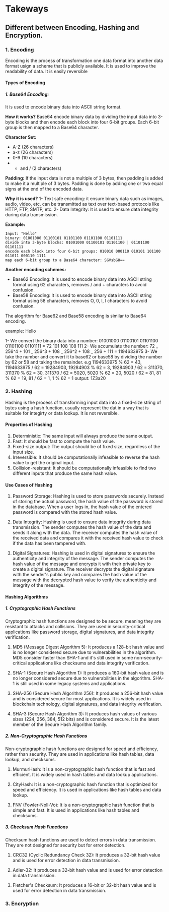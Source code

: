 # Takeways

## Different between Encoding, Hashing and Encryption.

### 1. Encoding

Encoding is the process of transformation one data format into another data format usign a scheme that is publicly available. It is used to improve the readability of data. It is easily reversible

#### Tpyes of Encoding

##### 1. Base64 Encoding:

It is used to encode binary data into ASCII string format.

**How it works?**
Base64 encode binary data by dividing the input data into 3-byte blocks and then encode each block into four 6-bit groups. Each 6-bit group is then mapped to a Base64 character.

**Character Set:**

- A-Z (26 characters)
- a-z (26 characters)
- 0-9 (10 characters)
- - and / (2 characters)

**Padding:**
If the input data is not a multiple of 3 bytes, then padding is added to make it a multiple of 3 bytes. Padding is done by adding one or two equal signs at the end of the encoded data.

**Why it is used?**
1- Text safe encoding: it ensure binary data such as images, audio, video, etc. can be transmitted as text over text-based protocols like HTTP, FTP, SMTP, etc.
2- Data Integrity: It is used to ensure data integrity during data transmission.

**Example:**

```
Input: "Hello"
binary: 01001000 01100101 01101100 01101100 01101111
divide into 3-byte blocks: 01001000 01100101 01101100 | 01101100 01101111
encode each block into four 6-bit groups: 010010 000110 010101 101100 011011 000110 1111
map each 6-bit group to a Base64 character: SGVsbG8==
```

**Another encoding schemes:**

- Base62 Encoding: It is used to encode binary data into ASCII string format using 62 characters, removes / and + characters to avoid confusion.
- Base58 Encoding: It is used to encode binary data into ASCII string format using 58 characters, removes O, 0, I, l characters to avoid confusion.

The alogrithm for Base62 and Base58 encoding is similar to Base64 encoding.

example: Hello

1- We convert the binary data into a number: 01001000 01100101 01101100 01101100 01101111 = 72 101 108 108 111
2- We accumulate the number: 72 _ 256^4 + 101 _ 256^3 + 108 _ 256^2 + 108 _ 256 + 111 = 1194633975
3- We take the number and convert it to base62 or base58 by dividing the number by 62 or 58 and taking the remainder.
e.g 1194633975 % 62 = 43, 1194633975 / 62 = 19284903, 19284903 % 62 = 3, 19284903 / 62 = 311370, 311370 % 62 = 30, 311370 / 62 = 5020, 5020 % 62 = 20, 5020 / 62 = 81, 81 % 62 = 19, 81 / 62 = 1, 1 % 62 = 1
output: 1Z3a20

### 2. Hashing

Hashing is the process of transforming input data into a fixed-size string of bytes using a hash function, usually represent the dat in a way that is suitable for integirty or data lookup. It is not reversible.

#### Properties of Hashing

1. Deterministic: The same input will always produce the same output.
2. Fast: It should be fast to compute the hash value.
3. Fixed-size output: The output should be of fixed size, regardless of the input size.
4. Irreversible: It should be computationally infeasible to reverse the hash value to get the original input.
5. Collision-resistant: It should be computationally infeasible to find two different inputs that produce the same hash value.

#### Use Cases of Hashing

1. Password Storage: Hashing is used to store passwords securely. Instead of storing the actual password, the hash value of the password is stored in the database. When a user logs in, the hash value of the entered password is compared with the stored hash value.

2. Data Integrity: Hashing is used to ensure data integrity during data transmission. The sender computes the hash value of the data and sends it along with the data. The receiver computes the hash value of the received data and compares it with the received hash value to check if the data has been tampered with.

3. Digital Signatures: Hashing is used in digital signatures to ensure the authenticity and integrity of the message. The sender computes the hash value of the message and encrypts it with their private key to create a digital signature. The receiver decrypts the digital signature with the sender's public key and compares the hash value of the message with the decrypted hash value to verify the authenticity and integrity of the message.

#### Hashing Algorithms

##### 1. Cryptographic Hash Functions

Cryptographic hash functions are designed to be secure, meaning they are resistant to attacks and collisions. They are used in security-critical applications like password storage, digital signatures, and data integrity verification.

1. MD5 (Message Digest Algorithm 5): It produces a 128-bit hash value and is no longer considered secure due to vulnerabilities in the algorithm. MD5 consider faster than SHA-1 and it's still used in some non-security-critical applications like checksums and data integrity verification.

2. SHA-1 (Secure Hash Algorithm 1): It produces a 160-bit hash value and is no longer considered secure due to vulnerabilities in the algorithm. SHA-1 is still used in some legacy systems and applications.

3. SHA-256 (Secure Hash Algorithm 256): It produces a 256-bit hash value and is considered secure for most applications. It is widely used in blockchain technology, digital signatures, and data integrity verification.

4. SHA-3 (Secure Hash Algorithm 3): It produces hash values of various sizes (224, 256, 384, 512 bits) and is considered secure. It is the latest member of the Secure Hash Algorithm family.

##### 2. Non-Cryptographic Hash Functions

Non-cryptographic hash functions are designed for speed and efficiency, rather than security. They are used in applications like hash tables, data lookup, and checksums.

1. MurmurHash: It is a non-cryptographic hash function that is fast and efficient. It is widely used in hash tables and data lookup applications.

2. CityHash: It is a non-cryptographic hash function that is optimized for speed and efficiency. It is used in applications like hash tables and data lookup.

3. FNV (Fowler-Noll-Vo): It is a non-cryptographic hash function that is simple and fast. It is used in applications like hash tables and checksums.

##### 3. Checksum Hash Functions

Checksum hash functions are used to detect errors in data transmission. They are not designed for security but for error detection.

1. CRC32 (Cyclic Redundancy Check 32): It produces a 32-bit hash value and is used for error detection in data transmission.

2. Adler-32: It produces a 32-bit hash value and is used for error detection in data transmission.

3. Fletcher's Checksum: It produces a 16-bit or 32-bit hash value and is used for error detection in data transmission.

### 3. Encryption
